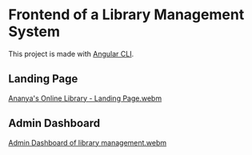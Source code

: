 # Frontend of a Library Management System 

This project is made with [Angular CLI](https://github.com/angular/angular-cli).

## Landing Page
[Ananya's Online Library - Landing Page.webm](https://github.com/ananya-gta/Library-Management-System-Frontend/assets/64327691/6506ef8e-c2f7-4078-990f-f0b81693c395)


## Admin Dashboard
[Admin Dashboard of library management.webm](https://github.com/ananya-gta/Library-Management-System-Frontend/assets/64327691/8746c0d1-9196-4faa-82c7-1254acb2c8f7)
